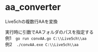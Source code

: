 # aa_converter
Live5chの複数行AAを変換

実行時に引数でAAフォルダのパスを指定する  
例1　`go run convAA.go C:\\Live5ch\\aa`  
例2　`./convAA.exe C:\\Live5ch\\aa`  





